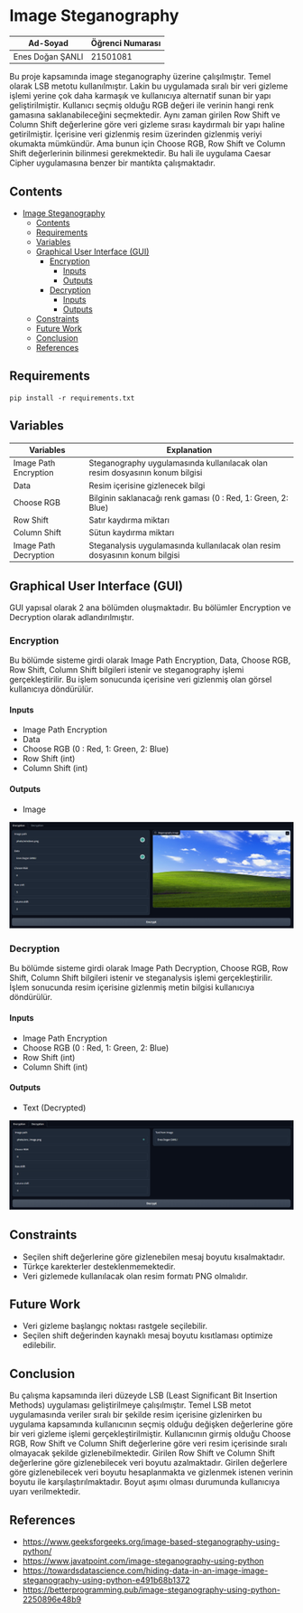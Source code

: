 # Image Steganography

|Ad-Soyad|Öğrenci Numarası|
|-|-|
|Enes Doğan ŞANLI|21501081|

Bu proje kapsamında image steganography üzerine çalışılmıştır. Temel olarak LSB metotu kullanılmıştır. Lakin bu uygulamada sıralı bir veri gizleme işlemi yerine çok daha karmaşık ve kullanıcıya alternatif sunan bir yapı geliştirilmiştir. Kullanıcı seçmiş olduğu RGB değeri ile verinin hangi renk gamasına saklanabileceğini seçmektedir. Aynı zaman girilen Row Shift ve Column Shift değerlerine göre veri gizleme sırası kaydırmalı bir yapı haline getirilmiştir. İçerisine veri gizlenmiş resim üzerinden gizlenmiş veriyi okumakta mümkündür. Ama bunun için Choose RGB, Row Shift ve Column Shift değerlerinin bilinmesi gerekmektedir. Bu hali ile uygulama Caesar Cipher uygulamasına benzer bir mantıkta çalışmaktadır.

## Contents
- [Image Steganography](#image-steganography)
  - [Contents](#contents)
  - [Requirements](#requirements)
  - [Variables](#variables)
  - [Graphical User Interface (GUI)](#graphical-user-interface-gui)
    - [Encryption](#encryption)
      - [Inputs](#inputs)
      - [Outputs](#outputs)
    - [Decryption](#decryption)
      - [Inputs](#inputs-1)
      - [Outputs](#outputs-1)
  - [Constraints](#constraints)
  - [Future Work](#future-work)
  - [Conclusion](#conclusion)
  - [References](#references)

## Requirements

```
pip install -r requirements.txt
```

## Variables

|Variables | Explanation|
|-|-|
| Image Path Encryption | Steganography uygulamasında kullanılacak olan resim dosyasının konum bilgisi|
| Data | Resim içerisine gizlenecek bilgi |
| Choose RGB | Bilginin saklanacağı renk gaması (0 : Red, 1: Green, 2: Blue)|
| Row Shift | Satır kaydırma miktarı|
| Column Shift | Sütun kaydırma miktarı|
| Image Path Decryption | Steganalysis uygulamasında kullanılacak olan resim dosyasının konum bilgisi|

## Graphical User Interface (GUI)

GUI yapısal olarak 2 ana bölümden oluşmaktadır. Bu bölümler Encryption ve Decryption olarak adlandırılmıştır.

### Encryption

Bu bölümde sisteme girdi olarak Image Path Encryption, Data, Choose RGB, Row Shift, Column Shift bilgileri istenir ve steganography  işlemi gerçekleştirilir. Bu işlem sonucunda içerisine veri gizlenmiş olan görsel kullanıcıya döndürülür.

#### Inputs
* Image Path Encryption 
* Data
* Choose RGB (0 : Red, 1: Green, 2: Blue)
* Row Shift (int)
* Column Shift (int)

#### Outputs

* Image
  
![](photo/App_Enc.PNG)

### Decryption

Bu bölümde sisteme girdi olarak Image Path Decryption, Choose RGB, Row Shift, Column Shift bilgileri istenir ve steganalysis işlemi gerçekleştirilir. İşlem sonucunda resim içerisine gizlenmiş metin bilgisi kullanıcıya döndürülür.

#### Inputs
* Image Path Encryption 
* Choose RGB (0 : Red, 1: Green, 2: Blue)
* Row Shift (int)
* Column Shift (int)

#### Outputs

* Text (Decrypted)

![](photo/App_Dec.PNG)

## Constraints

* Seçilen shift değerlerine göre gizlenebilen mesaj boyutu kısalmaktadır.
* Türkçe karekterler desteklenmemektedir.
* Veri gizlemede kullanılacak olan resim formatı PNG olmalıdır.

## Future Work

* Veri gizleme başlangıç noktası rastgele seçilebilir.
* Seçilen shift değerinden kaynaklı mesaj boyutu kısıtlaması optimize edilebilir.

## Conclusion

Bu çalışma kapsamında ileri düzeyde LSB (Least Significant Bit Insertion Methods) uygulaması geliştirilmeye çalışılmıştır. Temel LSB metot uygulamasında veriler sıralı bir şekilde resim içerisine gizlenirken bu uygulama kapsamında kullanıcının seçmiş olduğu değişken değerlerine göre bir veri gizleme işlemi gerçekleştirilmiştir. Kullanıcının girmiş olduğu Choose RGB, Row Shift ve Column Shift değerlerine göre veri resim içerisinde sıralı olmayacak şekilde gizlenebilmektedir. Girilen Row Shift ve Column Shift değerlerine göre gizlenebilecek veri boyutu azalmaktadır. Girilen değerlere göre gizlenebilecek veri boyutu hesaplanmakta ve gizlenmek istenen verinin boyutu ile karşılaştırılmaktadır. Boyut aşımı olması durumunda kullanıcıya uyarı verilmektedir.

## References

* https://www.geeksforgeeks.org/image-based-steganography-using-python/
* https://www.javatpoint.com/image-steganography-using-python
* https://towardsdatascience.com/hiding-data-in-an-image-image-steganography-using-python-e491b68b1372
* https://betterprogramming.pub/image-steganography-using-python-2250896e48b9